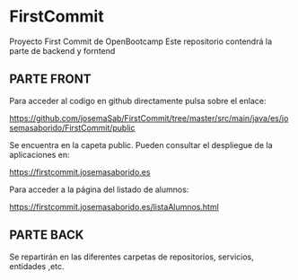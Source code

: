 # FirstCommit

Proyecto First Commit de OpenBootcamp
Este repositorio contendrá la parte de backend y forntend

## PARTE FRONT 

Para acceder al codigo en github directamente pulsa sobre el enlace:

https://github.com/josemaSab/FirstCommit/tree/master/src/main/java/es/josemasaborido/FirstCommit/public

Se encuentra en la capeta public.
Pueden consultar el despliegue de la aplicaciones en:

https://firstcommit.josemasaborido.es

Para acceder a la página del listado de alumnos:

https://firstcommit.josemasaborido.es/listaAlumnos.html

## PARTE BACK

Se repartirán en las diferentes carpetas de repositorios, servicios, entidades ,etc.
